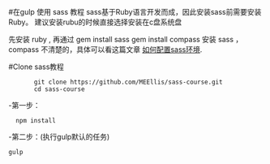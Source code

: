 #在gulp 使用 sass 教程
sass基于Ruby语言开发而成，因此安装sass前需要安装Ruby。
建议安装rubu的时候直接选择安装在c盘系统盘

 先安装 ruby , 再通过
 gem install sass
 gem install compass
 安装 sass ， compass
 不清楚的，具体可以看这篇文章 [如何配置sass环境](https://www.sass.hk/install/).
  
#Clone sass教程
  ```
         git clone https://github.com/MEEllis/sass-course.git
         cd sass-course
  ```


 -第一步：
   ```
     npm install
  ```
 -第二步：(执行gulp默认的任务)
  ```
  gulp
 ```


